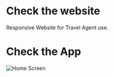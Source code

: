 # Check the website
Responsive Website for Travel Agent use.


# Check the App
![Home Screen](./images/home.png "Home Screen")



